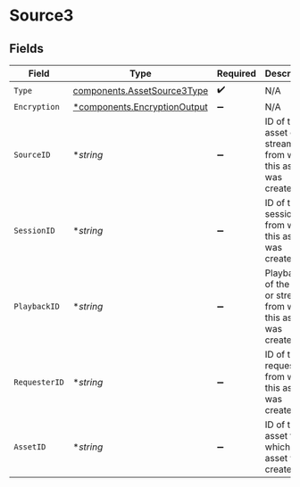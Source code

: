 # Source3


## Fields

| Field                                                                       | Type                                                                        | Required                                                                    | Description                                                                 |
| --------------------------------------------------------------------------- | --------------------------------------------------------------------------- | --------------------------------------------------------------------------- | --------------------------------------------------------------------------- |
| `Type`                                                                      | [components.AssetSource3Type](../../models/components/assetsource3type.md)  | :heavy_check_mark:                                                          | N/A                                                                         |
| `Encryption`                                                                | [*components.EncryptionOutput](../../models/components/encryptionoutput.md) | :heavy_minus_sign:                                                          | N/A                                                                         |
| `SourceID`                                                                  | **string*                                                                   | :heavy_minus_sign:                                                          | ID of the asset or stream from which this asset was created.                |
| `SessionID`                                                                 | **string*                                                                   | :heavy_minus_sign:                                                          | ID of the session from which this asset was created.                        |
| `PlaybackID`                                                                | **string*                                                                   | :heavy_minus_sign:                                                          | Playback ID of the asset or stream from which this asset was created.       |
| `RequesterID`                                                               | **string*                                                                   | :heavy_minus_sign:                                                          | ID of the requester from which this asset was created.                      |
| `AssetID`                                                                   | **string*                                                                   | :heavy_minus_sign:                                                          | ID of the asset from which this asset was created.                          |